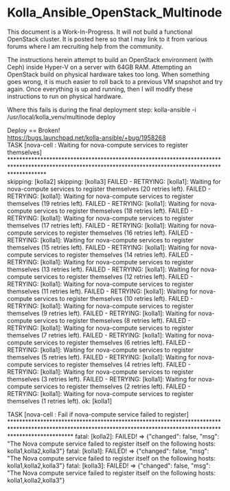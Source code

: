 # Kolla_Ansible_OpenStack_Multinode
This document is a Work-In-Progress.  It will not build a functional OpenStack cluster.  It is posted here so that I may link to it from various forums where I am recruiting help from the community.

The instructions herein attempt to build an OpenStack environment (with Ceph) inside Hyper-V on a server with 64GB RAM.  Attempting an OpenStack build on physical hardware takes too long.  When something goes wrong, it is much easier to roll back to a previous VM snapshot and try again.  Once everything is up and running, then I will modify these instructions to run on physical hardware.

Where this fails is during the final deployment step:
kolla-ansible -i /usr/local/kolla_venv/multinode deploy


Deploy == Broken!  
https://bugs.launchpad.net/kolla-ansible/+bug/1958268  
TASK [nova-cell : Waiting for nova-compute services to register themselves] ***********************************************************************************************************************************************************  
skipping: [kolla2]
skipping: [kolla3]
FAILED - RETRYING: [kolla1]: Waiting for nova-compute services to register themselves (20 retries left).
FAILED - RETRYING: [kolla1]: Waiting for nova-compute services to register themselves (19 retries left).
FAILED - RETRYING: [kolla1]: Waiting for nova-compute services to register themselves (18 retries left).
FAILED - RETRYING: [kolla1]: Waiting for nova-compute services to register themselves (17 retries left).
FAILED - RETRYING: [kolla1]: Waiting for nova-compute services to register themselves (16 retries left).
FAILED - RETRYING: [kolla1]: Waiting for nova-compute services to register themselves (15 retries left).
FAILED - RETRYING: [kolla1]: Waiting for nova-compute services to register themselves (14 retries left).
FAILED - RETRYING: [kolla1]: Waiting for nova-compute services to register themselves (13 retries left).
FAILED - RETRYING: [kolla1]: Waiting for nova-compute services to register themselves (12 retries left).
FAILED - RETRYING: [kolla1]: Waiting for nova-compute services to register themselves (11 retries left).
FAILED - RETRYING: [kolla1]: Waiting for nova-compute services to register themselves (10 retries left).
FAILED - RETRYING: [kolla1]: Waiting for nova-compute services to register themselves (9 retries left).
FAILED - RETRYING: [kolla1]: Waiting for nova-compute services to register themselves (8 retries left).
FAILED - RETRYING: [kolla1]: Waiting for nova-compute services to register themselves (7 retries left).
FAILED - RETRYING: [kolla1]: Waiting for nova-compute services to register themselves (6 retries left).
FAILED - RETRYING: [kolla1]: Waiting for nova-compute services to register themselves (5 retries left).
FAILED - RETRYING: [kolla1]: Waiting for nova-compute services to register themselves (4 retries left).
FAILED - RETRYING: [kolla1]: Waiting for nova-compute services to register themselves (3 retries left).
FAILED - RETRYING: [kolla1]: Waiting for nova-compute services to register themselves (2 retries left).
FAILED - RETRYING: [kolla1]: Waiting for nova-compute services to register themselves (1 retries left).
ok: [kolla1]

TASK [nova-cell : Fail if nova-compute service failed to register] ********************************************************************************************************************************************************************
fatal: [kolla2]: FAILED! => {"changed": false, "msg": "The Nova compute service failed to register itself on the following hosts: kolla1,kolla2,kolla3"}
fatal: [kolla1]: FAILED! => {"changed": false, "msg": "The Nova compute service failed to register itself on the following hosts: kolla1,kolla2,kolla3"}
fatal: [kolla3]: FAILED! => {"changed": false, "msg": "The Nova compute service failed to register itself on the following hosts: kolla1,kolla2,kolla3"}

